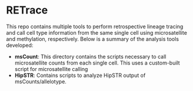 # RETrace
This repo contains multiple tools to perform retrospective lineage tracing and call cell type information from the same single cell using microsatellite and methylation, respectively.  Below is a summary of the analysis tools developed:
- **msCount**: This directory contains the scripts necessary to call microsatellite counts from each single cell.  This uses a custom-built script for microsatellite calling
- **HipSTR**: Contains scripts to analyze HipSTR output of msCounts/allelotype.
